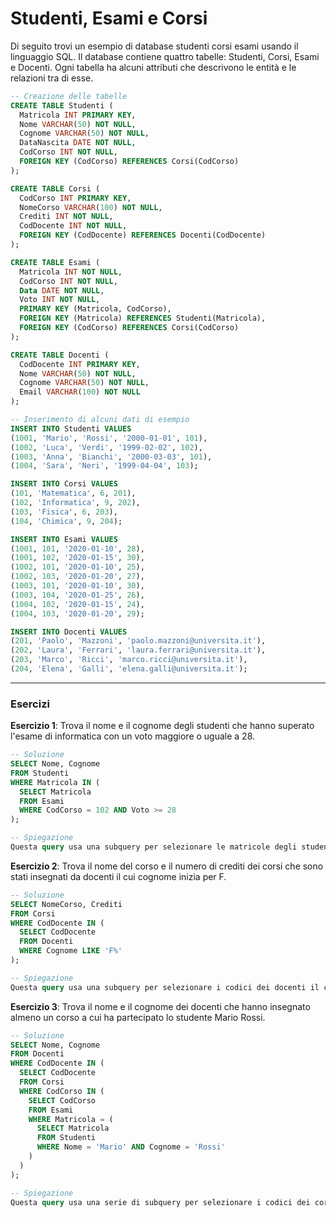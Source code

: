# Studenti, Esami e Corsi


Di seguito trovi un esempio di database studenti corsi esami usando il linguaggio SQL. Il database contiene quattro tabelle: Studenti, Corsi, Esami e Docenti. Ogni tabella ha alcuni attributi che descrivono le entità e le relazioni tra di esse. 


```sql
-- Creazione delle tabelle
CREATE TABLE Studenti (
  Matricola INT PRIMARY KEY,
  Nome VARCHAR(50) NOT NULL,
  Cognome VARCHAR(50) NOT NULL,
  DataNascita DATE NOT NULL,
  CodCorso INT NOT NULL,
  FOREIGN KEY (CodCorso) REFERENCES Corsi(CodCorso)
);

CREATE TABLE Corsi (
  CodCorso INT PRIMARY KEY,
  NomeCorso VARCHAR(100) NOT NULL,
  Crediti INT NOT NULL,
  CodDocente INT NOT NULL,
  FOREIGN KEY (CodDocente) REFERENCES Docenti(CodDocente)
);

CREATE TABLE Esami (
  Matricola INT NOT NULL,
  CodCorso INT NOT NULL,
  Data DATE NOT NULL,
  Voto INT NOT NULL,
  PRIMARY KEY (Matricola, CodCorso),
  FOREIGN KEY (Matricola) REFERENCES Studenti(Matricola),
  FOREIGN KEY (CodCorso) REFERENCES Corsi(CodCorso)
);

CREATE TABLE Docenti (
  CodDocente INT PRIMARY KEY,
  Nome VARCHAR(50) NOT NULL,
  Cognome VARCHAR(50) NOT NULL,
  Email VARCHAR(100) NOT NULL
);

-- Inserimento di alcuni dati di esempio
INSERT INTO Studenti VALUES
(1001, 'Mario', 'Rossi', '2000-01-01', 101),
(1002, 'Luca', 'Verdi', '1999-02-02', 102),
(1003, 'Anna', 'Bianchi', '2000-03-03', 101),
(1004, 'Sara', 'Neri', '1999-04-04', 103);

INSERT INTO Corsi VALUES
(101, 'Matematica', 6, 201),
(102, 'Informatica', 9, 202),
(103, 'Fisica', 6, 203),
(104, 'Chimica', 9, 204);

INSERT INTO Esami VALUES
(1001, 101, '2020-01-10', 28),
(1001, 102, '2020-01-15', 30),
(1002, 101, '2020-01-10', 25),
(1002, 103, '2020-01-20', 27),
(1003, 101, '2020-01-10', 30),
(1003, 104, '2020-01-25', 26),
(1004, 102, '2020-01-15', 24),
(1004, 103, '2020-01-20', 29);

INSERT INTO Docenti VALUES
(201, 'Paolo', 'Mazzoni', 'paolo.mazzoni@universita.it'),
(202, 'Laura', 'Ferrari', 'laura.ferrari@universita.it'),
(203, 'Marco', 'Ricci', 'marco.ricci@universita.it'),
(204, 'Elena', 'Galli', 'elena.galli@universita.it');
```

---

### Esercizi

**Esercizio 1**: Trova il nome e il cognome degli studenti che hanno superato l'esame di informatica con un voto maggiore o uguale a 28.

```sql
-- Soluzione
SELECT Nome, Cognome
FROM Studenti
WHERE Matricola IN (
  SELECT Matricola
  FROM Esami
  WHERE CodCorso = 102 AND Voto >= 28
);

-- Spiegazione
Questa query usa una subquery per selezionare le matricole degli studenti che hanno superato l'esame di informatica con un voto maggiore o uguale a 28. Poi, usa la clausola IN per filtrare i record della tabella Studenti che corrispondono a queste matricole. Infine, restituisce il nome e il cognome degli studenti selezionati.
```

**Esercizio 2**: Trova il nome del corso e il numero di crediti dei corsi che sono stati insegnati da docenti il cui cognome inizia per F.

```sql
-- Soluzione
SELECT NomeCorso, Crediti
FROM Corsi
WHERE CodDocente IN (
  SELECT CodDocente
  FROM Docenti
  WHERE Cognome LIKE 'F%'
);

-- Spiegazione
Questa query usa una subquery per selezionare i codici dei docenti il cui cognome inizia per F. Poi, usa la clausola IN per filtrare i record della tabella Corsi che corrispondono a questi codici. Infine, restituisce il nome del corso e il numero di crediti dei corsi selezionati.
```

**Esercizio 3**: Trova il nome e il cognome dei docenti che hanno insegnato almeno un corso a cui ha partecipato lo studente Mario Rossi.

```sql
-- Soluzione
SELECT Nome, Cognome
FROM Docenti
WHERE CodDocente IN (
  SELECT CodDocente
  FROM Corsi
  WHERE CodCorso IN (
    SELECT CodCorso
    FROM Esami
    WHERE Matricola = (
      SELECT Matricola
      FROM Studenti
      WHERE Nome = 'Mario' AND Cognome = 'Rossi'
    )
  )
);

-- Spiegazione
Questa query usa una serie di subquery per selezionare i codici dei corsi a cui ha partecipato lo studente Mario Rossi, i codici dei docenti che hanno insegnato questi corsi, e infine i nomi e i cognomi dei docenti selezionati. Si noti che le subquery sono annidate in modo da usare i risultati delle subquery precedenti come condizioni per le subquery successive.
```

